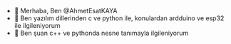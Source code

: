 - 👋 Merhaba, Ben @AhmetEsatKAYA
- 👀 Ben yazılım dillerinden c ve python ile, konulardan ardduino ve esp32 ile ilgileniyorum
- 🌱 Ben şuan c++ ve pythonda nesne tanımayla ilgileniyorum
